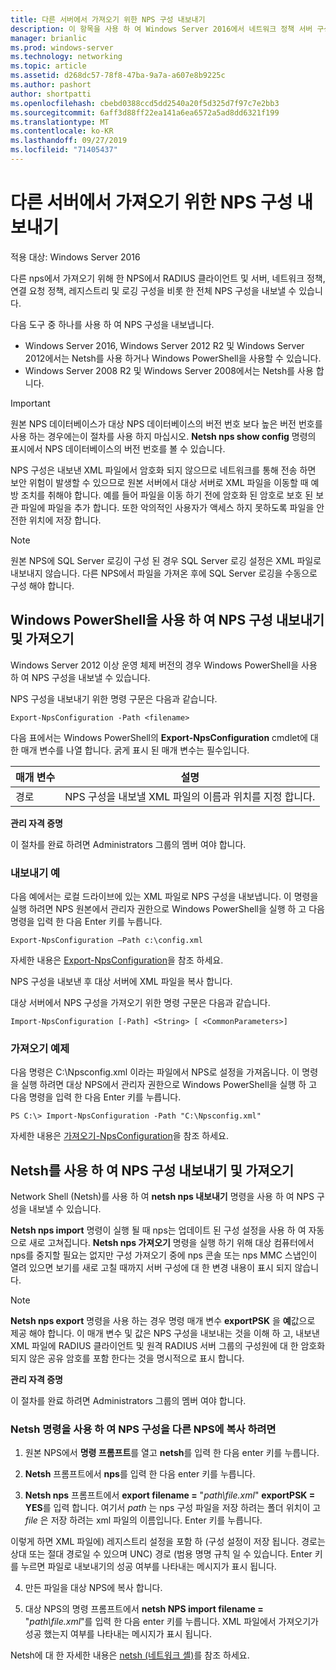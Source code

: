 ```yaml
---
title: 다른 서버에서 가져오기 위한 NPS 구성 내보내기
description: 이 항목을 사용 하 여 Windows Server 2016에서 네트워크 정책 서버 구성을 내보내는 방법을 알아볼 수 있습니다.
manager: brianlic
ms.prod: windows-server
ms.technology: networking
ms.topic: article
ms.assetid: d268dc57-78f8-47ba-9a7a-a607e8b9225c
ms.author: pashort
author: shortpatti
ms.openlocfilehash: cbebd0388ccd5dd2540a20f5d325d7f97c7e2bb3
ms.sourcegitcommit: 6aff3d88ff22ea141a6ea6572a5ad8dd6321f199
ms.translationtype: MT
ms.contentlocale: ko-KR
ms.lasthandoff: 09/27/2019
ms.locfileid: "71405437"
---
```

# <a name="export-an-nps-configuration-for-import-on-another-server"></a>다른 서버에서 가져오기 위한 NPS 구성 내보내기

적용 대상: Windows Server 2016

다른 nps에서 가져오기 위해 한 NPS에서 RADIUS 클라이언트 및 서버, 네트워크 정책, 연결 요청 정책, 레지스트리 및 로깅 구성을 비롯 한 전체 NPS 구성을 내보낼 수 있습니다. 

다음 도구 중 하나를 사용 하 여 NPS 구성을 내보냅니다.

- Windows Server 2016, Windows Server 2012 R2 및 Windows Server 2012에서는 Netsh를 사용 하거나 Windows PowerShell을 사용할 수 있습니다.
- Windows Server 2008 R2 및 Windows Server 2008에서는 Netsh를 사용 합니다.

> [!IMPORTANT]
> 원본 NPS 데이터베이스가 대상 NPS 데이터베이스의 버전 번호 보다 높은 버전 번호를 사용 하는 경우에는이 절차를 사용 하지 마십시오. **Netsh nps show config** 명령의 표시에서 NPS 데이터베이스의 버전 번호를 볼 수 있습니다.

NPS 구성은 내보낸 XML 파일에서 암호화 되지 않으므로 네트워크를 통해 전송 하면 보안 위험이 발생할 수 있으므로 원본 서버에서 대상 서버로 XML 파일을 이동할 때 예방 조치를 취해야 합니다. 예를 들어 파일을 이동 하기 전에 암호화 된 암호로 보호 된 보관 파일에 파일을 추가 합니다. 또한 악의적인 사용자가 액세스 하지 못하도록 파일을 안전한 위치에 저장 합니다.

> [!NOTE]
> 원본 NPS에 SQL Server 로깅이 구성 된 경우 SQL Server 로깅 설정은 XML 파일로 내보내지 않습니다. 다른 NPS에서 파일을 가져온 후에 SQL Server 로깅을 수동으로 구성 해야 합니다.

## <a name="export-and-import-the-nps-configuration-by-using-windows-powershell"></a>Windows PowerShell을 사용 하 여 NPS 구성 내보내기 및 가져오기

Windows Server 2012 이상 운영 체제 버전의 경우 Windows PowerShell을 사용 하 여 NPS 구성을 내보낼 수 있습니다.

NPS 구성을 내보내기 위한 명령 구문은 다음과 같습니다. 

    Export-NpsConfiguration -Path <filename>

다음 표에서는 Windows PowerShell의 **Export-NpsConfiguration** cmdlet에 대 한 매개 변수를 나열 합니다. 굵게 표시 된 매개 변수는 필수입니다.

|매개 변수|설명|
|---------|-----------|
|경로|NPS 구성을 내보낼 XML 파일의 이름과 위치를 지정 합니다.|

**관리 자격 증명**

이 절차를 완료 하려면 Administrators 그룹의 멤버 여야 합니다.

### <a name="export-example"></a>내보내기 예 

다음 예에서는 로컬 드라이브에 있는 XML 파일로 NPS 구성을 내보냅니다. 이 명령을 실행 하려면 NPS 원본에서 관리자 권한으로 Windows PowerShell을 실행 하 고 다음 명령을 입력 한 다음 Enter 키를 누릅니다.

`Export-NpsConfiguration –Path c:\config.xml` 

자세한 내용은 [Export-NpsConfiguration](https://technet.microsoft.com/library/jj872749.aspx)을 참조 하세요.

NPS 구성을 내보낸 후 대상 서버에 XML 파일을 복사 합니다.

대상 서버에서 NPS 구성을 가져오기 위한 명령 구문은 다음과 같습니다.

    Import-NpsConfiguration [-Path] <String> [ <CommonParameters>]

### <a name="import-example"></a>가져오기 예제

다음 명령은 C:\Npsconfig.xml 이라는 파일에서 NPS로 설정을 가져옵니다. 이 명령을 실행 하려면 대상 NPS에서 관리자 권한으로 Windows PowerShell을 실행 하 고 다음 명령을 입력 한 다음 Enter 키를 누릅니다.

    PS C:\> Import-NpsConfiguration -Path "C:\Npsconfig.xml"

자세한 내용은 [가져오기-NpsConfiguration](https://technet.microsoft.com/library/jj872750.aspx)을 참조 하세요.

## <a name="export-and-import-the-nps-configuration-by-using-netsh"></a>Netsh를 사용 하 여 NPS 구성 내보내기 및 가져오기

Network Shell \(Netsh\)를 사용 하 여 **netsh nps 내보내기** 명령을 사용 하 여 NPS 구성을 내보낼 수 있습니다.

**Netsh nps import** 명령이 실행 될 때 nps는 업데이트 된 구성 설정을 사용 하 여 자동으로 새로 고쳐집니다. **Netsh nps 가져오기** 명령을 실행 하기 위해 대상 컴퓨터에서 nps를 중지할 필요는 없지만 구성 가져오기 중에 nps 콘솔 또는 nps MMC 스냅인이 열려 있으면 보기를 새로 고칠 때까지 서버 구성에 대 한 변경 내용이 표시 되지 않습니다. 

> [!NOTE]
> **Netsh nps export** 명령을 사용 하는 경우 명령 매개 변수 **exportPSK** 을 **예**값으로 제공 해야 합니다. 이 매개 변수 및 값은 NPS 구성을 내보내는 것을 이해 하 고, 내보낸 XML 파일에 RADIUS 클라이언트 및 원격 RADIUS 서버 그룹의 구성원에 대 한 암호화 되지 않은 공유 암호를 포함 한다는 것을 명시적으로 표시 합니다.

**관리 자격 증명**

이 절차를 완료 하려면 Administrators 그룹의 멤버 여야 합니다.

### <a name="to-copy-an-nps-configuration-to-another-nps-using-netsh-commands"></a>Netsh 명령을 사용 하 여 NPS 구성을 다른 NPS에 복사 하려면

1. 원본 NPS에서 **명령 프롬프트**를 열고 **netsh**를 입력 한 다음 enter 키를 누릅니다.

2. **Netsh** 프롬프트에서 **nps**를 입력 한 다음 enter 키를 누릅니다. 

3. **Netsh nps** 프롬프트에서 **export filename =** "*path\file.xml*" **exportPSK = YES**를 입력 합니다. 여기서 *path* 는 nps 구성 파일을 저장 하려는 폴더 위치이 고 *file* 은 저장 하려는 xml 파일의 이름입니다. Enter 키를 누릅니다. 

이렇게 하면 XML 파일에\) 레지스트리 설정을 포함 하 \(구성 설정이 저장 됩니다. 경로는 상대 또는 절대 경로일 수 있으며 UNC\) 경로 \(범용 명명 규칙 일 수 있습니다. Enter 키를 누르면 파일로 내보내기의 성공 여부를 나타내는 메시지가 표시 됩니다.

4. 만든 파일을 대상 NPS에 복사 합니다.

5. 대상 NPS의 명령 프롬프트에서 **netsh NPS import filename =** "*path\file.xml*"를 입력 한 다음 enter 키를 누릅니다. XML 파일에서 가져오기가 성공 했는지 여부를 나타내는 메시지가 표시 됩니다.

Netsh에 대 한 자세한 내용은 [netsh (네트워크 셸)](../netsh/netsh.md)를 참조 하세요.

